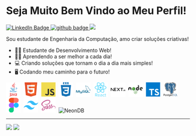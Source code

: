 


# Seja Muito Bem Vindo ao Meu Perfil!
  <div id="badges">
  <a href = "https://www.linkedin.com/in/andrew-rodrigues-malcher/">
    <img src="https://img.shields.io/badge/LinkedIn-blue?style=for-the-badge&logo=linkedin&logoColor=white" alt="LinkedIn Badge"/>
  </a>
  <a href = "https://www.github.com/AndrewMalcher/">
    <img src="https://img.shields.io/badge/github-%23121011.svg?style=for-the-badge&logo=github&logoColor=white" alt="github badge"/>
  </a>
  <img align:right src= "banner.gif"/>
</div>

Sou estudante de Engenharia da Computação, amo criar soluções criativas!

-  👨‍💻 Estudante de Desenvolvimento Web!
-  🤴🏼 Aprendendo a ser melhor a cada dia!
-  💻 Criando soluções que tornam o dia a dia mais simples!
-  🖥️ Codando meu caminho para o futuro!

<div>
  <img src="https://github.com/devicons/devicon/blob/master/icons/java/java-original-wordmark.svg" title="Java" alt="Java" width="40" height="40"/>&nbsp;
  <img src="https://github.com/devicons/devicon/blob/master/icons/html5/html5-original.svg" title="HTML5" alt="HTML" width="40" height="40"/>&nbsp;
  <img src="https://github.com/devicons/devicon/blob/master/icons/javascript/javascript-original.svg" title="JavaScript" alt="JavaScript" width="40" height="40"/>&nbsp;
  <img src="https://github.com/devicons/devicon/blob/master/icons/css3/css3-plain-wordmark.svg" title="CSS3" alt="CSS3" width="40" height="40"/>&nbsp;
  <img src="https://github.com/devicons/devicon/blob/master/icons/mysql/mysql-plain-wordmark.svg" title="MySQL" alt="MySQL" width="40" height="40"/>&nbsp;
  <img src="https://github.com/devicons/devicon/blob/master/icons/react/react-original-wordmark.svg" title="React" alt="React" width="40" height="40"/>&nbsp;
  <img src="https://github.com/devicons/devicon/blob/master/icons/nextjs/nextjs-original-wordmark.svg" title="Next.js" alt="Next.js" width="40" height="40"/>&nbsp;
  <img src="https://github.com/devicons/devicon/blob/master/icons/nodejs/nodejs-original-wordmark.svg" title="Node.js" alt="Node.js" width="40" height="40"/>&nbsp;
  <img src="https://github.com/devicons/devicon/blob/master/icons/typescript/typescript-original.svg" title="TypeScript" alt="TypeScript" width="40" height="40"/>&nbsp;
  <img src="https://github.com/devicons/devicon/blob/master/icons/postgresql/postgresql-original-wordmark.svg" title="PostgreSQL" alt="PostgreSQL" width="40" height="40"/>&nbsp;
  <img src="https://github.com/devicons/devicon/blob/master/icons/figma/figma-original.svg" title="Figma" alt="Figma" width="40" height="40"/>&nbsp;
  <img src="https://github.com/devicons/devicon/blob/master/icons/tailwindcss/tailwindcss-plain.svg" title="TailwindCSS" alt="TailwindCSS" width="40" height="40"/>&nbsp;
  <img src="https://github.com/devicons/devicon/blob/master/icons/sass/sass-original.svg" title="Sass" alt="Sass" width="40" height="40"/>&nbsp;
  <img src="https://github.com/devicons/devicon/blob/master/icons/database/database-original.svg" title="NeonDB" alt="NeonDB" width="40" height="40"/>&nbsp;
</div>

</div>

---


<div align = "left">
<img height = "200em" src="https://github-readme-stats.vercel.app/api/top-langs/?username=AndrewMalcher&show_icons=true&theme=tokyonight&count_private=true"/>
<img height = "200em" src="https://github-readme-stats.vercel.app/api?username=AndrewMalcher&show_icons=true&show_icons=true&theme=tokyonight&count_private=true" />
</div>
